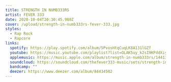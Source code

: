 ```yaml
---
title: STRENGTH IN NUMB333RS
artist: FEVER 333
date: 2020-10-04T20:30:45.988Z
cover: /upload/strength-in-numb333rs-fever-333.jpg
styles:
  - Rap Rock
  - Rapcore
links:
  spotify: https://play.spotify.com/album/5PvosHtqCuqLK8A131lGZf
  youtube: https://music.youtube.com/playlist?list=OLAK5uy_k2sI9KPddXiy8mkM1I0IHdKCKzmMPBoAc
  applemusic: https://music.apple.com/album/strength-in-numb333rs/1441326645
  soundcloud: https://soundcloud.com/thefever333-music/sets/strength-in-numb333rs
  bandcamp: ""
  deezer: https://www.deezer.com/album/84434502
---
```

